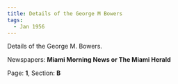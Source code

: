 ```yaml
---  
title: Details of the George M Bowers  
tags:  
  - Jan 1956  
---  
```

  
Details of the George M. Bowers.  
  
Newspapers: **Miami Morning News or The Miami Herald**  
  
Page: **1**, Section: **B** 
